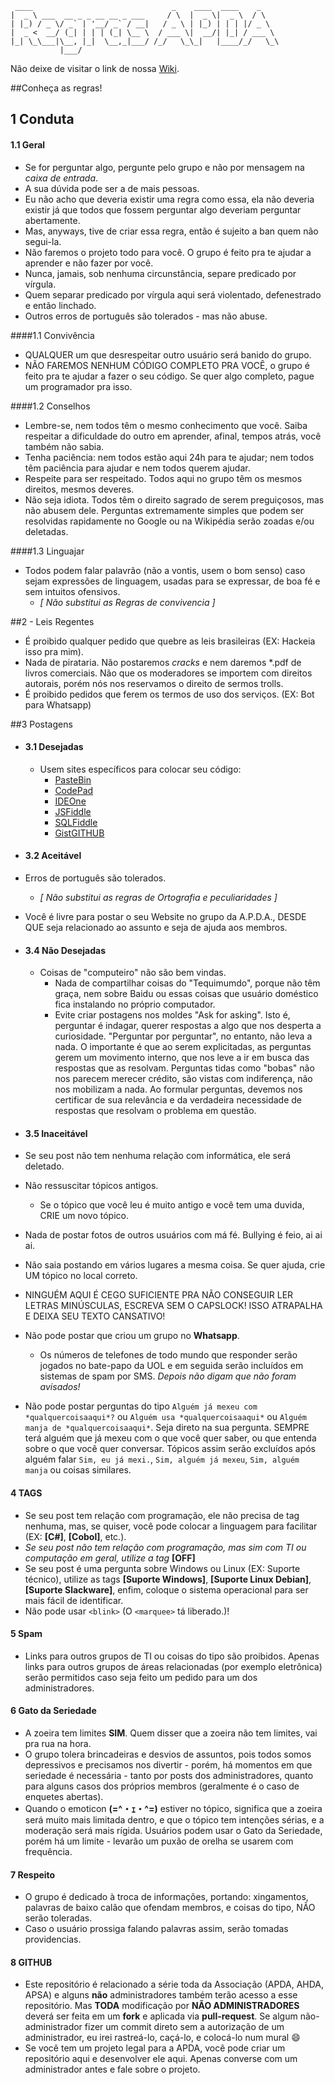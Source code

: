 
     ____                               _    ____  ____    _    
    |  _ \ ___  __ _ _ __ __ _ ___     / \  |  _ \|  _ \  / \   
    | |_) / _ \/ _` | '__/ _` / __|   / _ \ | |_) | | | |/ _ \  
    |  _ <  __/ (_| | | | (_| \__ \  / ___ \|  __/| |_| / ___ \ 
    |_| \_\___|\__, |_|  \__,_|___/ /_/   \_\_|   |____/_/   \_\
               |___/                                            

Não deixe de visitar o link de nossa [Wiki](https://github.com/APDA-HQ/APDA/wiki).

##Conheça as regras!

   
## 1 Conduta

#### 1.1 Geral 
- Se for perguntar algo, pergunte pelo grupo e não por mensagem na *caixa de entrada*. 
 - A sua dúvida pode ser a de mais pessoas. 
 - Eu não acho que deveria existir uma regra como essa, ela não deveria existir já que todos que fossem perguntar algo deveriam perguntar abertamente. 
 - Mas, anyways, tive de criar essa regra, então é sujeito a ban quem não segui-la.
- Não faremos o projeto todo para você. O grupo é feito pra te ajudar a aprender e não fazer por você.
- Nunca, jamais, sob nenhuma circunstância, separe predicado por vírgula. 
 - Quem separar predicado por vírgula aqui será violentado, defenestrado e então linchado. 
 - Outros erros de português são tolerados - mas não abuse.


####1.1 Convivência 
   - QUALQUER um que desrespeitar outro usuário será banido do grupo.
   - NÃO FAREMOS NENHUM CÓDIGO COMPLETO PRA VOCÊ, o grupo é feito pra te ajudar a fazer o seu código. Se quer algo completo, pague um programador pra isso.

####1.2 Conselhos 
- Lembre-se, nem todos têm o mesmo conhecimento que você. Saiba respeitar a dificuldade do outro em aprender, afinal, tempos atrás, você também não sabia.
- Tenha paciência: nem todos estão aqui 24h para te ajudar; nem todos têm paciência para ajudar e nem todos querem ajudar.
- Respeite para ser respeitado. Todos aqui no grupo têm os mesmos direitos, mesmos deveres.
- Não seja idiota. Todos têm o direito sagrado de serem preguiçosos, mas não abusem dele. Perguntas extremamente simples que podem ser resolvidas rapidamente no Google ou na Wikipédia serão zoadas e/ou deletadas.
   
####1.3 Linguajar
- Todos podem falar palavrão (não a vontis, usem o bom senso) caso sejam expressões de linguagem, usadas para se expressar, de boa fé e sem intuitos ofensivos.
    - *[ Não substitui as Regras de convivencia ]*
 


##2 - Leis Regentes
   - É proibido qualquer pedido que quebre as leis brasileiras (EX: Hackeia isso pra mim).
   - Nada de pirataria. Não postaremos _cracks_ e nem daremos *.pdf de livros comerciais. Não que os moderadores se importem com direitos autorais, porém nós nos reservamos o direito de sermos trolls.
   - É proibido pedidos que ferem os termos de uso dos serviços. (EX: Bot para Whatsapp)

##3 Postagens
- #### 3.1 Desejadas
  - Usem sites específicos para colocar seu código: 
    - [PasteBin](http://pastebin.com/)
    - [CodePad](http://codepad.org/)
    - [IDEOne](http://ideone.com/)
    - [JSFiddle](http://jsfiddle.net/)
    - [SQLFiddle](http://sqlfiddle.com/)  
    - [GistGITHUB](http://gist.github.com/)

- #### 3.2 Aceitável
 - Erros de português são tolerados. 
   - *[ Não substitui as regras de Ortografia e peculiaridades ]*
 - Você é livre para postar o seu Website no grupo da A.P.D.A., DESDE QUE seja relacionado ao assunto e seja de ajuda aos membros. 

- #### 3.4 Não Desejadas   
  - Coisas de "computeiro" não são bem vindas. 
    - Nada de compartilhar coisas do "Tequimumdo", porque não têm graça, nem sobre Baidu ou essas coisas que usuário doméstico fica instalando no próprio computador.
    - Evite criar postagens nos moldes "Ask for asking". Isto é, perguntar é indagar, querer respostas a algo que nos desperta a curiosidade. "Perguntar por perguntar", no entanto, não leva a nada. O importante é que ao serem explicitadas, as perguntas gerem um movimento interno, que nos leve a ir em busca das respostas que as resolvam.
Perguntas tidas como "bobas" não nos parecem merecer crédito, são vistas com indiferença, não nos mobilizam a nada. Ao formular perguntas, devemos nos certificar de sua relevância e da verdadeira necessidade de respostas que resolvam o problema em questão.

- #### 3.5 Inaceitável
 - Se seu post não tem nenhuma relação com informática, ele será deletado.
 - Não ressuscitar tópicos antigos. 
   - Se o tópico que você leu é muito antigo e você tem uma duvida, CRIE um novo tópico. 
 - Nada de postar fotos de outros usuários com má fé. Bullying é feio, ai ai ai.
 - Não saia postando em vários lugares a mesma coisa. Se quer ajuda, crie UM tópico no local correto.
 - NINGUÉM AQUI É CEGO SUFICIENTE PRA NÃO CONSEGUIR LER LETRAS MINÚSCULAS, ESCREVA SEM O CAPSLOCK! ISSO ATRAPALHA E DEIXA SEU TEXTO CANSATIVO!
 - Não pode postar que criou um grupo no **Whatsapp**.
   - Os números de telefones de todo mundo que responder serão jogados no bate-papo da UOL e em seguida serão incluídos em sistemas de spam por SMS. *Depois não digam que não foram avisados!*
 - Não pode postar perguntas do tipo `Alguém já mexeu com *qualquercoisaaqui*?` ou `Alguém usa *qualquercoisaaqui*` ou `Alguém manja de *qualquercoisaaqui*`. Seja direto na sua pergunta. SEMPRE terá alguém que já mexeu com o que você quer saber, ou que entenda sobre o que você quer conversar. Tópicos assim serão excluídos após alguém falar `Sim, eu já mexi.`, `Sim, alguém já mexeu`, `Sim, alguém manja` ou coisas similares.

#### 4 TAGS
 - Se seu post tem relação com programação, ele não precisa de tag nenhuma, mas, se quiser, você pode colocar a linguagem para facilitar (EX: **[C#]**, **[Cobol]**, etc.).
 - *Se seu post não tem relação com programação, mas sim com TI ou computação em geral, utilize a tag* **[OFF]** 
 - Se seu post é uma pergunta sobre Windows ou Linux (EX: Suporte técnico), utilize as tags **[Suporte Windows]**, **[Suporte Linux Debian]**, **[Suporte Slackware]**, enfim, coloque o sistema operacional para ser mais fácil de identificar.
 - Não pode usar `<blink>` (O `<marquee>` tá liberado.)!

#### 5 Spam
   - Links para outros grupos de TI ou coisas do tipo são proibidos. Apenas links para outros grupos de áreas relacionadas (por exemplo eletrônica) serão permitidos caso seja feito um pedido para um dos administradores.


#### 6 Gato da Seriedade
 - A zoeira tem limites **SIM**. Quem disser que a zoeira não tem limites, vai pra rua na hora.
  - O grupo tolera brincadeiras e desvios de assuntos, pois todos somos depressivos e precisamos nos divertir - porém, há momentos em que seriedade é necessária - tanto por posts dos administradores, quanto para alguns casos dos próprios membros (geralmente é o caso de enquetes abertas).
  - Quando o emoticon **(=^・ｪ・^=)** estiver no tópico, significa que a zoeira será muito mais limitada dentro, e que o tópico tem intenções sérias, e a moderação será mais rígida. Usuários podem usar o Gato da Seriedade, porém há um limite - levarão um puxão de orelha se usarem com frequência.
  
    

#### 7 Respeito
  - O grupo é dedicado à troca de informações, portando: xingamentos, palavras de baixo calão que ofendam membros, e coisas do tipo, NÃO serão toleradas. 
   - Caso o usuário prossiga falando palavras assim, serão tomadas providencias.


#### 8 GITHUB
 - Este repositório é relacionado a série toda da Associação (APDA, AHDA, APSA) e alguns **não** administradores também terão acesso a esse repositório. Mas **TODA** modificação por **NÃO ADMINISTRADORES** deverá ser feita em um **fork** e aplicada via **pull-request**. Se algum não-administrador fizer um commit direto sem a autorização de um administrador, eu irei rastreá-lo, caçá-lo, e colocá-lo num mural :smile:
 - Se você tem um projeto legal para a APDA, você pode criar um repositório aqui e desenvolver ele aqui. Apenas converse com um administrador antes e fale sobre o projeto.
